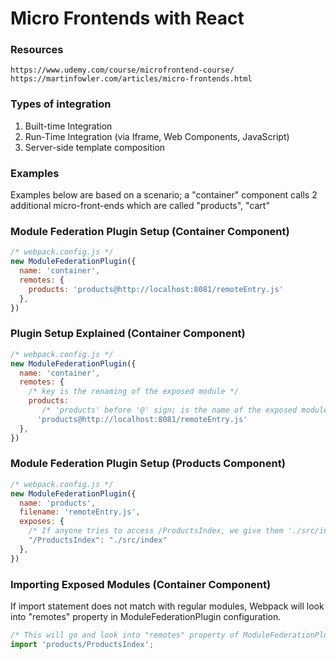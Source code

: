 # Micro Frontends with React

### Resources
```
https://www.udemy.com/course/microfrontend-course/
https://martinfowler.com/articles/micro-frontends.html
```

### Types of integration
1) Built-time Integration
2) Run-Time Integration (via Iframe, Web Components, JavaScript)
3) Server-side template composition

### Examples
Examples below are based on a scenario; a "container" component calls 2 additional micro-front-ends which are called "products", "cart"

### Module Federation Plugin Setup (Container Component)
```js
/* webpack.config.js */
new ModuleFederationPlugin({
  name: 'container',
  remotes: {
    products: 'products@http://localhost:8081/remoteEntry.js'
  },
})
```

### Plugin Setup Explained  (Container Component)
```js
/* webpack.config.js */
new ModuleFederationPlugin({
  name: 'container',
  remotes: {
    /* key is the renaming of the exposed module */
    products: 
       /* 'products' before '@' sign; is the name of the exposed module defined in "products" component webpack config. */
      'products@http://localhost:8081/remoteEntry.js'
  },
})
```

### Module Federation Plugin Setup (Products Component)
```js
/* webpack.config.js */
new ModuleFederationPlugin({
  name: 'products',
  filename: 'remoteEntry.js',
  exposes: {
    /* If anyone tries to access /ProductsIndex, we give them './src/index.js' */
    "/ProductsIndex": "./src/index"
  },
})
```


### Importing Exposed Modules (Container Component)
If import statement does not match with regular modules, Webpack will look into "remotes" property in ModuleFederationPlugin configuration.
```js
/* This will go and look into "remotes" property of ModuleFederationPlugin config */
import 'products/ProductsIndex';
```

